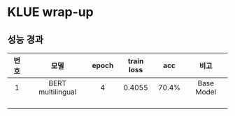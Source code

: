 # KLUE wrap-up

## 성능 경과

| 번호 |       모델        | epoch | train loss |  acc  |    비고    |
| :--: | :---------------: | :---: | :--------: | :---: | :--------: |
|  1   | BERT multilingual |   4   |   0.4055   | 70.4% | Base Model |
|      |                   |       |            |       |            |
|      |                   |       |            |       |            |
|      |                   |       |            |       |            |
|      |                   |       |            |       |            |

